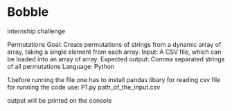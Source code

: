 # Bobble
internship challenge


Permutations
Goal: Create permutations of strings from a dynamic array of array, taking a single element from each array. 
Input: A CSV file, which can be loaded into an array of array. 
Expected output: Comma separated strings of all permutations 
Language: Python


1.before running the file one has to install pandas libary for reading csv file
for running the code use:
          P1.py path_of_the_input.csv
          
 output will be printed on the console

